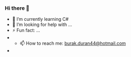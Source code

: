 ### Hi there 👋
- 🌱 I’m currently learning C#
- 🤔 I’m looking for help with ...
- ⚡ Fun fact: ...
- - 📫 How to reach me: burak.duran44@hotmail.com
- 
<!--
**Burakduran1/Burakduran1** is a ✨ _special_ ✨ repository because its `README.md` (this file) appears on your GitHub profile.

Here are some ideas to get you started:

- 🔭 I’m currently working on ...
- 🌱 I’m currently learning ...
- 👯 I’m looking to collaborate on ...
- 🤔 I’m looking for help with ...
- 💬 Ask me about ...
- 📫 How to reach me: ...
- 😄 Pronouns: ...
- ⚡ Fun fact: ...
-->
